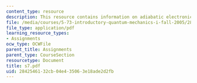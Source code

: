 ```yaml
---
content_type: resource
description: This resource contains information on adiabatic electronic states.
file: /media/courses/5-73-introductory-quantum-mechanics-i-fall-2005/2842546132cb04e435063e18ade2d2fb_s7.pdf
file_type: application/pdf
learning_resource_types:
- Assignments
ocw_type: OCWFile
parent_title: Assignments
parent_type: CourseSection
resourcetype: Document
title: s7.pdf
uid: 28425461-32cb-04e4-3506-3e18ade2d2fb
---
```


